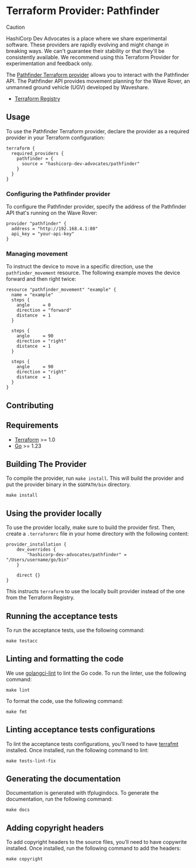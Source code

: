 # Terraform Provider: Pathfinder

> [!CAUTION]
> HashiCorp Dev Advocates is a place where we share experimental software. These providers are rapidly evolving and might change in breaking ways. We can't guarantee their stability or that they'll be consistently available. We recommend using this Terraform Provider for experimentation and feedback only.

The [Pathfinder Terraform provider]((https://registry.terraform.io/providers/hashicorp-dev-advocates/pathfinder/latest/docs)) allows you to interact with the Pathfinder API. The Pathfinder API provides movement planning for the Wave Rover, an unmanned ground vehicle (UGV) developed by Waveshare.

* [Terraform Registry](https://registry.terraform.io/providers/hashicorp-dev-advocates/pathfinder/latest/docs)

## Usage

To use the Pathfinder Terraform provider, declare the provider as a required provider in your Terraform configuration:

```hcl
terraform {
  required_providers {
    pathfinder = {
      source = "hashicorp-dev-advocates/pathfinder"
    }
  }
}
```

### Configuring the Pathfinder provider

To configure the Pathfinder provider, specify the address of the Pathfinder API that's running on the Wave Rover:

```hcl
provider "pathfinder" {
  address = "http://192.168.4.1:80"
  api_key = "your-api-key"
}
```

### Managing movement

To instruct the device to move in a specific direction, use the `pathfinder_movement` resource. The following example moves the device forward and then right twice:

```hcl
resource "pathfinder_movement" "example" {
  name = "example"
  steps {
    angle     = 0
    direction = "forward"
    distance  = 1
  }

  steps {
    angle     = 90
    direction = "right"
    distance  = 1
  }

  steps {
    angle     = 90
    direction = "right"
    distance  = 1
  }
}
```

## Contributing

## Requirements

- [Terraform](https://developer.hashicorp.com/terraform/downloads) >= 1.0
- [Go](https://golang.org/doc/install) >= 1.23

## Building The Provider

To compile the provider, run `make install`. This will build the provider and put the provider binary in the `$GOPATH/bin` directory.

```shell
make install
```

## Using the provider locally

To use the provider locally, make sure to build the provider first. Then, create a `.terraformrc` file in your home directory with the following content:

```hcl
provider_installation {
    dev_overrides {
        "hashicorp-dev-advocates/pathfinder" = "/Users/username/go/bin"
    }

    direct {}
}
```

This instructs `terraform` to use the locally built provider instead of the one from the Terraform Registry.

## Running the acceptance tests

To run the acceptance tests, use the following command:

```shell
make testacc
```

## Linting and formatting the code

We use [golangci-lint](https://golangci-lint.run/) to lint the Go code. To run the linter, use the following command:

```shell
make lint
```

To format the code, use the following command:

```shell
make fmt
```

## Linting acceptance tests configurations

To lint the acceptance tests configurations, you’ll need to have [terrafmt](https://github.com/katbyte/terrafmt) installed. Once installed, run the following command to lint:

```shell
make tests-lint-fix
```


## Generating the documentation

Documentation is generated with tfplugindocs. To generate the documentation, run the following command:

```shell
make docs
```

## Adding copyright headers

To add copyright headers to the source files, you’ll need to have copywrite installed. Once installed, run the following command to add the headers:

```shell
make copyright
```
